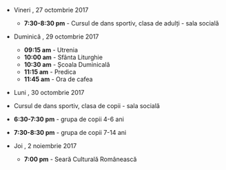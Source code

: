  
* <label>Vineri , 27 octombrie 2017</label>
  * **7:30-8:30 pm** - Cursul de dans sportiv, clasa de adulți - sala socială

* <label>Duminică , 29 octombrie 2017</label>
  * **09:15 am** - Utrenia
  * **10:00 am** - Sfânta Liturghie
  * **10:30 am** - Școala Duminicală 
  * **11:15 am** - Predica 
  * **11:45 am** - Ora de cafea

* <label>Luni , 30 octombrie 2017</label>
 * Cursul de dans sportiv, clasa de copii - sala socială
  * **6:30-7:30 pm** - grupa de copii 4-6 ani
  * **7:30-8:30 pm** - grupa de copii 7-14 ani

* <label>Joi , 2 noiembrie 2017</label>
  * **7:00 pm** - Seară Culturală Românească